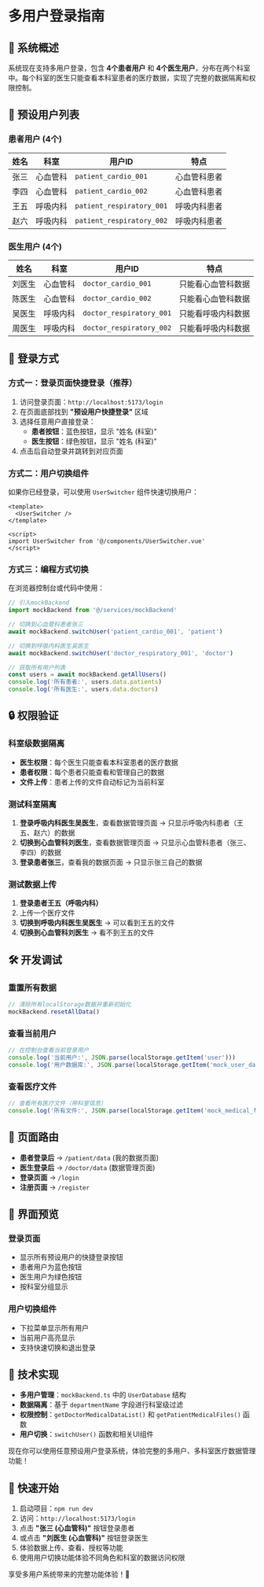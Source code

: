 # 多用户登录指南

## 🎯 系统概述

系统现在支持多用户登录，包含 **4个患者用户** 和 **4个医生用户**，分布在两个科室中。每个科室的医生只能查看本科室患者的医疗数据，实现了完整的数据隔离和权限控制。

## 👥 预设用户列表

### 患者用户 (4个)

| 姓名 | 科室 | 用户ID | 特点 |
|------|------|--------|------|
| 张三 | 心血管科 | `patient_cardio_001` | 心血管科患者 |
| 李四 | 心血管科 | `patient_cardio_002` | 心血管科患者 |
| 王五 | 呼吸内科 | `patient_respiratory_001` | 呼吸内科患者 |
| 赵六 | 呼吸内科 | `patient_respiratory_002` | 呼吸内科患者 |

### 医生用户 (4个)

| 姓名 | 科室 | 用户ID | 特点 |
|------|------|--------|------|
| 刘医生 | 心血管科 | `doctor_cardio_001` | 只能看心血管科数据 |
| 陈医生 | 心血管科 | `doctor_cardio_002` | 只能看心血管科数据 |
| 吴医生 | 呼吸内科 | `doctor_respiratory_001` | 只能看呼吸内科数据 |
| 周医生 | 呼吸内科 | `doctor_respiratory_002` | 只能看呼吸内科数据 |

## 🚪 登录方式

### 方式一：登录页面快捷登录（推荐）

1. 访问登录页面：`http://localhost:5173/login`
2. 在页面底部找到 **"预设用户快捷登录"** 区域
3. 选择任意用户直接登录：
   - **患者按钮**：蓝色按钮，显示 "姓名 (科室)"
   - **医生按钮**：绿色按钮，显示 "姓名 (科室)"
4. 点击后自动登录并跳转到对应页面

### 方式二：用户切换组件

如果你已经登录，可以使用 `UserSwitcher` 组件快速切换用户：

```vue
<template>
  <UserSwitcher />
</template>

<script>
import UserSwitcher from '@/components/UserSwitcher.vue'
</script>
```

### 方式三：编程方式切换

在浏览器控制台或代码中使用：

```javascript
// 引入mockBackend
import mockBackend from '@/services/mockBackend'

// 切换到心血管科患者张三
await mockBackend.switchUser('patient_cardio_001', 'patient')

// 切换到呼吸内科医生吴医生
await mockBackend.switchUser('doctor_respiratory_001', 'doctor')

// 获取所有用户列表
const users = await mockBackend.getAllUsers()
console.log('所有患者:', users.data.patients)
console.log('所有医生:', users.data.doctors)
```

## 🔒 权限验证

### 科室级数据隔离

- **医生权限**：每个医生只能查看本科室患者的医疗数据
- **患者权限**：每个患者只能查看和管理自己的数据
- **文件上传**：患者上传的文件自动标记为当前科室

### 测试科室隔离

1. **登录呼吸内科医生吴医生**，查看数据管理页面 → 只显示呼吸内科患者（王五、赵六）的数据
2. **切换到心血管科刘医生**，查看数据管理页面 → 只显示心血管科患者（张三、李四）的数据
3. **登录患者张三**，查看我的数据页面 → 只显示张三自己的数据

### 测试数据上传

1. **登录患者王五（呼吸内科）**
2. 上传一个医疗文件
3. **切换到呼吸内科医生吴医生** → 可以看到王五的文件
4. **切换到心血管科刘医生** → 看不到王五的文件

## 🛠️ 开发调试

### 重置所有数据

```javascript
// 清除所有localStorage数据并重新初始化
mockBackend.resetAllData()
```

### 查看当前用户

```javascript
// 在控制台查看当前登录用户
console.log('当前用户:', JSON.parse(localStorage.getItem('user')))
console.log('用户数据库:', JSON.parse(localStorage.getItem('mock_user_database')))
```

### 查看医疗文件

```javascript
// 查看所有医疗文件（带科室信息）
console.log('所有文件:', JSON.parse(localStorage.getItem('mock_medical_files')))
```

## 📱 页面路由

- **患者登录后** → `/patient/data` (我的数据页面)
- **医生登录后** → `/doctor/data` (数据管理页面)
- **登录页面** → `/login`
- **注册页面** → `/register`

## 🎨 界面预览

### 登录页面
- 显示所有预设用户的快捷登录按钮
- 患者用户为蓝色按钮
- 医生用户为绿色按钮
- 按科室分组显示

### 用户切换组件
- 下拉菜单显示所有用户
- 当前用户高亮显示
- 支持快速切换和退出登录

## 🔧 技术实现

- **多用户管理**：`mockBackend.ts` 中的 `UserDatabase` 结构
- **数据隔离**：基于 `departmentName` 字段进行科室级过滤
- **权限控制**：`getDoctorMedicalDataList()` 和 `getPatientMedicalFiles()` 函数
- **用户切换**：`switchUser()` 函数和相关UI组件

现在你可以使用任意预设用户登录系统，体验完整的多用户、多科室医疗数据管理功能！

## 🎯 快速开始

1. 启动项目：`npm run dev`
2. 访问：`http://localhost:5173/login`
3. 点击 **"张三 (心血管科)"** 按钮登录患者
4. 或点击 **"刘医生 (心血管科)"** 按钮登录医生
5. 体验数据上传、查看、授权等功能
6. 使用用户切换功能体验不同角色和科室的数据访问权限

享受多用户系统带来的完整功能体验！🚀
